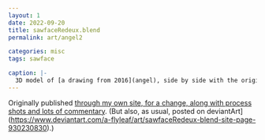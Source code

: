 ```yaml
---
layout: 1
date: 2022-09-20
title: sawfaceRedeux.blend
permalink: art/angel2

categories: misc
tags: sawface

caption: |-
  3D model of [a drawing from 2016](angel), side by side with the original.
---
```

Originally published [through my own site, for a change, along with process shots and lots of commentary](https://a-flyleaf.github.io/shriblets/2022-09-1920-3d/). (But also, as usual, posted on deviantArt](https://www.deviantart.com/a-flyleaf/art/sawfaceRedeux-blend-site-page-930230830).)